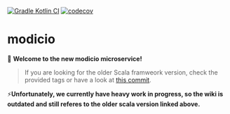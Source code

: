 [![Gradle Kotlin CI](https://github.com/modicio/modicio/actions/workflows/gradle.yml/badge.svg)](https://github.com/modicio/modicio/actions/workflows/gradle.yml)
[![codecov](https://codecov.io/gh/modicio/modicio/branch/main/graph/badge.svg?token=TY4TLWUGSG)](https://codecov.io/gh/modicio/modicio)

# modicio

🚀 **Welcome to the new modicio microservice!**

> If you are looking for the older Scala framweork version, check the provided tags or have a look at [this commit](https://github.com/modicio/modicio/tree/f3830a20ab10dca00aa847e62274e225eb571a1e).

⚡**Unfortunately, we currently have heavy work in progress, so the wiki is outdated and still referes to the older scala version linked above.**
